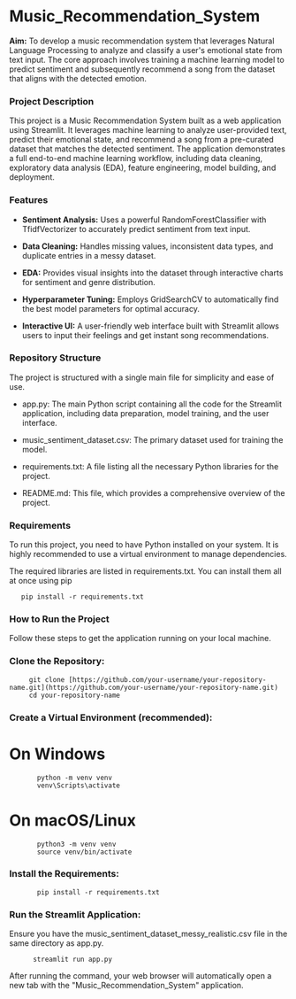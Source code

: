 # Music_Recommendation_System
**Aim:** To develop a music recommendation system that leverages Natural Language Processing to analyze and classify a user's emotional state from text input. The core approach involves training a machine learning model to predict sentiment and subsequently recommend a song from the dataset that aligns with the detected emotion. 

### Project Description
This project is a Music Recommendation System built as a web application using Streamlit. It leverages machine learning to analyze user-provided text, predict their emotional state, and recommend a song from a pre-curated dataset that matches the detected sentiment. The application demonstrates a full end-to-end machine learning workflow, including data cleaning, exploratory data analysis (EDA), feature engineering, model building, and deployment.

### Features
* **Sentiment Analysis:** Uses a powerful RandomForestClassifier with TfidfVectorizer to accurately predict sentiment from text input.

* **Data Cleaning:** Handles missing values, inconsistent data types, and duplicate entries in a messy dataset.

* **EDA:** Provides visual insights into the dataset through interactive charts for sentiment and genre distribution.

* **Hyperparameter Tuning:** Employs GridSearchCV to automatically find the best model parameters for optimal accuracy.

* **Interactive UI:** A user-friendly web interface built with Streamlit allows users to input their feelings and get instant song recommendations.

### Repository Structure
The project is structured with a single main file for simplicity and ease of use.

* app.py: The main Python script containing all the code for the Streamlit application, including data preparation, model training, and the user interface.

* music_sentiment_dataset.csv: The primary dataset used for training the model.

* requirements.txt: A file listing all the necessary Python libraries for the project.

* README.md: This file, which provides a comprehensive overview of the project.

### Requirements
To run this project, you need to have Python installed on your system. It is highly recommended to use a virtual environment to manage dependencies.

The required libraries are listed in requirements.txt. You can install them all at once using pip

       pip install -r requirements.txt

### How to Run the Project
Follow these steps to get the application running on your local machine.

### Clone the Repository:

         git clone [https://github.com/your-username/your-repository-name.git](https://github.com/your-username/your-repository-name.git)
         cd your-repository-name

### Create a Virtual Environment (recommended):

# On Windows
           python -m venv venv
           venv\Scripts\activate

# On macOS/Linux
           python3 -m venv venv
           source venv/bin/activate

### Install the Requirements:

           pip install -r requirements.txt

### Run the Streamlit Application:
Ensure you have the music_sentiment_dataset_messy_realistic.csv file in the same directory as app.py.

          streamlit run app.py

After running the command, your web browser will automatically open a new tab with the "Music_Recommendation_System" application.
